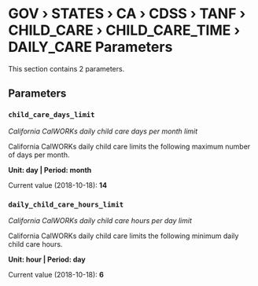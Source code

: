 # GOV › STATES › CA › CDSS › TANF › CHILD_CARE › CHILD_CARE_TIME › DAILY_CARE Parameters

This section contains 2 parameters.

## Parameters

### `child_care_days_limit`
*California CalWORKs daily child care days per month limit*

California CalWORKs daily child care limits the following maximum number of days per month.

**Unit: day | Period: month**

Current value (2018-10-18): **14**


### `daily_child_care_hours_limit`
*California CalWORKs daily child care hours per day limit*

California CalWORKs daily child care limits the following minimum daily child care hours.

**Unit: hour | Period: day**

Current value (2018-10-18): **6**

